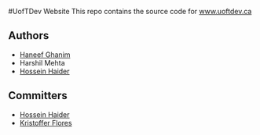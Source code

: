 #UofTDev Website
This repo contains the source code for www.uoftdev.ca

## Authors
* [Haneef Ghanim](https://github.com/haneefghanim)
* Harshil Mehta
* [Hossein Haider](https://github.com/hhaider)


## Committers
* [Hossein Haider](https://github.com/hhaider)
* [Kristoffer Flores](https://github.com/kflores772)
